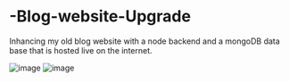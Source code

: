 # -Blog-website-Upgrade
Inhancing my old blog website with a node backend and a mongoDB data base that is hosted live on the internet.

![image](https://github.com/binny3213/-Blog-website-Upgrade/assets/90454079/d7752e60-f700-47d1-b7c0-162bf0f6948c)
![image](https://github.com/binny3213/-Blog-website-Upgrade/assets/90454079/fde210cd-ed8d-456c-b381-df7e67675da4)


